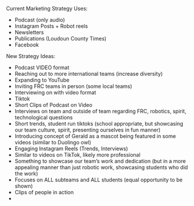 Current Marketing Strategy Uses: 

* Podcast (only audio)
* Instagram Posts + Robot reels
* Newsletters
* Publications (Loudoun County Times)
* Facebook

New Strategy Ideas:

* Podcast VIDEO format
* Reaching out to more international teams (increase diversity)
* Expanding to YouTube
* Inviting FRC teams in person (some local teams)
* Interviewing on with video format
* Tiktok
* Short Clips of Podcast on Video
* Interviews on team and outside of team regarding FRC, robotics, spirit, technological questions
* Short trends, student run tiktoks (school appropriate, but showcasing our team culture, spirit, presenting ourselves in fun manner)
* Introducing concept of Gerald as a mascot being featured in some videos (similar to Duolingo owl)
* Engaging Instagram Reels (Trends, Interviews)
* Similar to videos on TikTok, likely more professional
* Something to showcase our team’s work and dedication (but in a more appealing manner than just robotic work, showcasing students who did the work)
* Focuses on ALL subteams and ALL students (equal opportunity to be shown)
* Clips of people in action
* 
